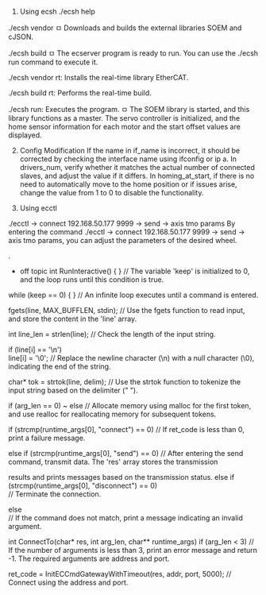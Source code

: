 1. Using ecsh 
./ecsh help

./ecsh vendor
ㅁ Downloads and builds the external libraries SOEM and cJSON.

./ecsh build
ㅁ The ecserver program is ready to run. You can use the ./ecsh run command to execute it.

./ecsh vendor rt: Installs the real-time library EtherCAT.

./ecsh build rt: Performs the real-time build.

./ecsh run: Executes the program.
ㅁ The SOEM library is started, and this library functions as a master. The servo controller is initialized, and the home sensor information for each motor and the start offset values are displayed.


2. Config Modification
If the name in if_name is incorrect, it should be corrected by checking the interface name using ifconfig or ip a.
In drivers_num, verify whether it matches the actual number of connected slaves, and adjust the value if it differs.
In homing_at_start, if there is no need to automatically move to the home position or if issues arise, change the value from 1 to 0 to disable the functionality.


3. Using ecctl

./ecctl -> connect 192.168.50.177 9999 -> send -> axis tmo params
By entering the command ./ecctl -> connect 192.168.50.177 9999 -> send -> axis tmo params, you can adjust the parameters of the desired wheel.

.























+ off topic
int RunInteractive() {  } 
// The variable 'keep' is initialized to 0, and the loop runs until this condition is true.

while (keep == 0) {  } 
// An infinite loop executes until a command is entered.

fgets(line, MAX_BUFFLEN, stdin); 
// Use the fgets function to read input, and store the content in the 'line' array.

int line_len = strlen(line); 
// Check the length of the input string.

if (line[i] == '\n')  
    line[i] = '\0'; 
	// Replace the newline character (\n) with a null character (\0), indicating the end of the string.


char* tok = strtok(line, delim); 
// Use the strtok function to tokenize the input string based on the delimiter (" ").

if (arg_len == 0) ~ else 
// Allocate memory using malloc for the first token, and use realloc for reallocating memory for subsequent tokens.

if (strcmp(runtime_args[0], "connect") == 0) 
// If ret_code is less than 0, print a failure message.

else if (strcmp(runtime_args[0], "send") == 0) 
// After entering the send command, transmit data. The 'res' array stores the transmission 

results and prints messages based on the transmission status.
else if (strcmp(runtime_args[0], "disconnect") == 0)  
// Terminate the connection.

else  
// If the command does not match, print a message indicating an invalid argument.


int ConnectTo(char* res, int arg_len, char** runtime_args) 
    if (arg_len < 3) 
    // If the number of arguments is less than 3, print an error message and return -1. The required arguments are address and port.
    
    
ret_code = InitECCmdGatewayWithTimeout(res, addr, port, 5000); 
// Connect using the address and port.

